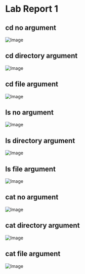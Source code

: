 # Lab Report 1
## cd no argument
![Image]()
## cd directory argument
![Image]()
## cd file argument
![Image]()
## ls no argument
![Image]()
## ls directory argument
![Image]()
## ls file argument
![Image]()
## cat no argument
![Image]()
## cat directory argument
![Image]()
## cat file argument
![Image]()
